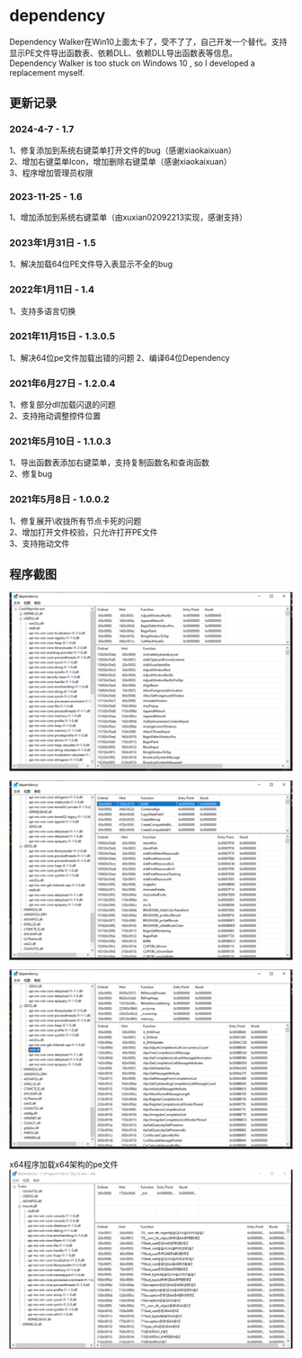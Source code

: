 # dependency
Dependency Walker在Win10上面太卡了，受不了了，自己开发一个替代。支持显示PE文件导出函数表、依赖DLL、依赖DLL导出函数表等信息。  
Dependency Walker is too stuck on Windows 10 , so I developed a replacement myself.

## 更新记录 
### 2024-4-7   - 1.7  
1、修复添加到系统右键菜单打开文件的bug（感谢xiaokaixuan）  
2、增加右键菜单Icon，增加删除右键菜单（感谢xiaokaixuan）  
3、程序增加管理员权限  

### 2023-11-25   - 1.6  
1、增加添加到系统右键菜单（由xuxian02092213实现，感谢支持）  

### 2023年1月31日   - 1.5  
1、解决加载64位PE文件导入表显示不全的bug  

### 2022年1月11日   - 1.4
1、支持多语言切换  

### 2021年11月15日 - 1.3.0.5 
1、解决64位pe文件加载出错的问题
2、编译64位Dependency

### 2021年6月27日 - 1.2.0.4  
1、修复部分dll加载闪退的问题  
2、支持拖动调整控件位置  

### 2021年5月10日 - 1.1.0.3  
1、导出函数表添加右键菜单，支持复制函数名和查询函数  
2、修复bug  

### 2021年5月8日 - 1.0.0.2
1、修复展开\收拢所有节点卡死的问题  
2、增加打开文件校验，只允许打开PE文件  
3、支持拖动文件  








## 程序截图

![](https://raw.githubusercontent.com/JelinYao/dependency/main/img/screen1.png)

![](https://raw.githubusercontent.com/JelinYao/dependency/main/img/screen2.png)

![](https://raw.githubusercontent.com/JelinYao/dependency/main/img/screen3.png)

x64程序加载x64架构的pe文件
![](https://raw.githubusercontent.com/JelinYao/dependency/main/img/screen4.png)

